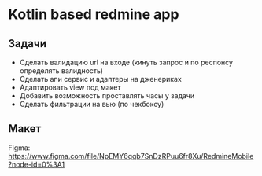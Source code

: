 # Kotlin based redmine app

## Задачи

* Сделать валидацию url на входе (кинуть запрос и по респонсу определять валидность)
* Сделать апи сервис и адаптеры на дженериках
* Адаптировать view под макет
* Добавить возможность проставлять часы у задачи
* Сделать фильтрации на вью (по чекбоксу)

## Макет

Figma: <https://www.figma.com/file/NpEMY6qqb7SnDzRPuu6fr8Xu/RedmineMobile?node-id=0%3A1>

